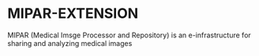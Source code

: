 # MIPAR-EXTENSION
MIPAR (Medical Imsge Processor and Repository) is an e-infrastructure for sharing and analyzing medical images
